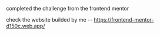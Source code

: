 completed the challenge from the frontend mentor 


check the website builded by me  --  https://frontend-mentor-d150c.web.app/
